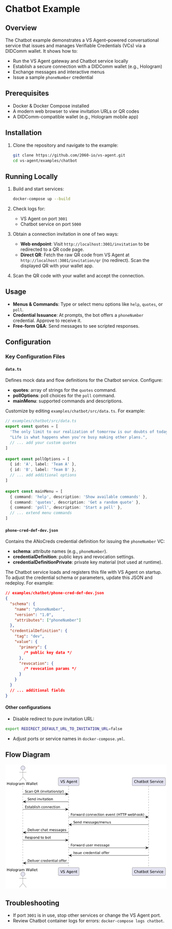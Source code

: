 # Chatbot Example

## Overview

The Chatbot example demonstrates a VS Agent–powered conversational service that issues and manages Verifiable Credentials (VCs) via a DIDComm wallet. It shows how to:

- Run the VS Agent gateway and Chatbot service locally
- Establish a secure connection with a DIDComm wallet (e.g., Hologram)
- Exchange messages and interactive menus
- Issue a sample `phoneNumber` credential

## Prerequisites

- Docker & Docker Compose installed
- A modern web browser to view invitation URLs or QR codes
- A DIDComm-compatible wallet (e.g., Hologram mobile app)

## Installation

1. Clone the repository and navigate to the example:

   ```bash
   git clone https://github.com/2060-io/vs-agent.git
   cd vs-agent/examples/chatbot
   ```

## Running Locally

1. Build and start services:

   ```bash
   docker-compose up --build
   ```

2. Check logs for:
   - VS Agent on port `3001`
   - Chatbot service on port `5000`
3. Obtain a connection invitation in one of two ways:
   - **Web endpoint**: Visit `http://localhost:3001/invitation` to be redirected to a QR code page.
   - **Direct QR**: Fetch the raw QR code from VS Agent at `http://localhost:3001/invitation/qr` (no redirect). Scan the displayed QR with your wallet app.
4. Scan the QR code with your wallet and accept the connection.

## Usage

- **Menus & Commands**: Type or select menu options like `help`, `quotes`, or `poll`.
- **Credential Issuance**: At prompts, the bot offers a `phoneNumber` credential. Approve to receive it.
- **Free-form Q&A**: Send messages to see scripted responses.

## Configuration

### Key Configuration Files

#### `data.ts`

Defines mock data and flow definitions for the Chatbot service. Configure:

- **quotes**: array of strings for the `quotes` command.
- **pollOptions**: poll choices for the `poll` command.
- **mainMenu**: supported commands and descriptions.

Customize by editing `examples/chatbot/src/data.ts`. For example:

```ts
// examples/chatbot/src/data.ts
export const quotes = [
  'The only limit to our realization of tomorrow is our doubts of today.',
  "Life is what happens when you're busy making other plans.",
  // ... add your custom quotes
]

export const pollOptions = [
  { id: 'A', label: 'Team A' },
  { id: 'B', label: 'Team B' },
  // ... add additional options
]

export const mainMenu = [
  { command: 'help', description: 'Show available commands' },
  { command: 'quotes', description: 'Get a random quote' },
  { command: 'poll', description: 'Start a poll' },
  // ... extend menu commands
]
```

#### `phone-cred-def-dev.json`

Contains the ANoCreds credential definition for issuing the `phoneNumber` VC:

- **schema**: attribute names (e.g., `phoneNumber`).
- **credentialDefinition**: public keys and revocation settings.
- **credentialDefinitionPrivate**: private key material (not used at runtime).

The Chatbot service loads and registers this file with VS Agent on startup. To adjust the credential schema or parameters, update this JSON and redeploy. For example:

```json
// examples/chatbot/phone-cred-def-dev.json
{
  "schema": {
    "name": "phoneNumber",
    "version": "1.0",
    "attributes": ["phoneNumber"]
  },
  "credentialDefinition": {
    "tag": "dev",
    "value": {
      "primary": {
        /* public key data */
      },
      "revocation": {
        /* revocation params */
      }
    }
  }
  // ... additional fields
}
```

#### Other configurations

- Disable redirect to pure invitation URL:

```bash
export REDIRECT_DEFAULT_URL_TO_INVITATION_URL=false
```

- Adjust ports or service names in `docker-compose.yml`.

## Flow Diagram

![Flow Diagram](docs/chatbot-example.png)

## Troubleshooting

- If port `3001` is in use, stop other services or change the VS Agent port.
- Review Chatbot container logs for errors: `docker-compose logs chatbot`.
